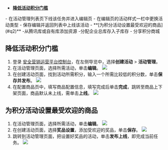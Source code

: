- **[降低活动积分门槛](#q1)**
<dx-steps>
- 在活动管理列表页下线该任务并进入编辑页
- 在编辑页的活动样式一栏中更换活动类型
- 保存编辑并返回列表中上线该活动
</dx-steps>
- **[为积分活动设置最受欢迎的商品](#q2)**
<dx-steps>
-从腾讯库或自有库添加资源
-分配企业总库存入子库存
- 分享积分商城
</dx-steps>

## 降低活动积分门槛[](id:q1)
1. 登录 [安全营销运营平台控制台](https://console.cloud.tencent.com/smop/data/mallUser)，在左侧导览中，选择**创建活动** > **活动管理**。
2. 在活动管理页面，选择所需活动，单击**编辑**。
![](https://qcloudimg.tencent-cloud.cn/raw/f31df0b130ad4b91fca3d3b171a07310.png)
3. 在创建活动页面，找到活动所需积分，输入一个所需比较低的积分数，单击**保存并发布**。
![](https://qcloudimg.tencent-cloud.cn/raw/0a265a96abf9ec595d0f2515b2b4b3b8.png)
4. 在配置商品页中，填写商品配置信息，填写完成后单击**完成**，跳转至商品上下架页面，商品默认未上线，需单击**上线**。
![](https://qcloudimg.tencent-cloud.cn/raw/2d0ec9fa23232c644c6ce7aa0b22613a.png)

## 为积分活动设置最受欢迎的商品[](id:q2)
1. 在活动管理页面，选择所需活动，单击**编辑**。
![](https://qcloudimg.tencent-cloud.cn/raw/f31df0b130ad4b91fca3d3b171a07310.png)
2. 在创建活动页面，选择**奖品设置**，添加受欢迎的奖品，单击**保存**。
![](https://qcloudimg.tencent-cloud.cn/raw/5a596ccb213080b3e7e3f9d52ec03ba7.png)
3. 跳转到活动管理页面，把设置好奖品的活动，单击**发布上线**，即完成当前任务。
![](https://qcloudimg.tencent-cloud.cn/raw/d07a682f2f2019c56d34d80e36e7921f.png)
